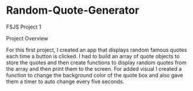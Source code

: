 # Random-Quote-Generator

FSJS Project 1

Project Overview

For this first project, I created an app that displays random famous quotes each time a button is clicked. I had to build an array of quote objects to store the quotes and then create functions to display random quotes from the array and then print them to the screen.  For added visual I created a function to change the background color of the quote box and also gave them a timer to auto change every five seconds.  
